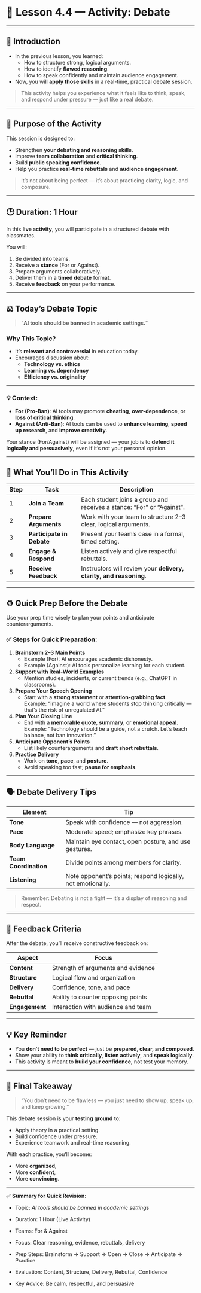 # 🧠 Lesson 4.4 — Activity: Debate

---

## 🌟 Introduction

- In the previous lesson, you learned:
    - How to structure strong, logical arguments.
    - How to identify **flawed reasoning**.
    - How to speak confidently and maintain audience engagement.
- Now, you will **apply those skills** in a real-time, practical debate session.

> This activity helps you experience what it feels like to think, speak, and respond under pressure — just like a real debate.

---

## 🎯 Purpose of the Activity

This session is designed to:

- Strengthen **your debating and reasoning skills**.
- Improve **team collaboration** and **critical thinking**.
- Build **public speaking confidence**.
- Help you practice **real-time rebuttals** and **audience engagement**.

> It’s not about being perfect — it’s about practicing clarity, logic, and composure.

---

## 🕒 Duration: 1 Hour

In this **live activity**, you will participate in a structured debate with classmates.

You will:

1. Be divided into teams.
2. Receive a **stance** (For or Against).
3. Prepare arguments collaboratively.
4. Deliver them in a **timed debate** format.
5. Receive **feedback** on your performance.

---

## ⚖️ Today’s Debate Topic

> “**AI tools should be banned in academic settings.**”

### Why This Topic?

- It’s **relevant and controversial** in education today.
- Encourages discussion about:
    - **Technology vs. ethics**
    - **Learning vs. dependency**
    - **Efficiency vs. originality**

---

### 💡 Context:

- **For (Pro-Ban)**: AI tools may promote **cheating**, **over-dependence**, or **loss of critical thinking**.
- **Against (Anti-Ban)**: AI tools can be used to **enhance learning**, **speed up research**, and **improve creativity**.

Your stance (For/Against) will be assigned — your job is to **defend it logically and persuasively**, even if it’s not your personal opinion.

---

## 🧩 What You’ll Do in This Activity

|Step|Task|Description|
|---|---|---|
|1|**Join a Team**|Each student joins a group and receives a stance: “For” or “Against”.|
|2|**Prepare Arguments**|Work with your team to structure 2–3 clear, logical arguments.|
|3|**Participate in Debate**|Present your team’s case in a formal, timed setting.|
|4|**Engage & Respond**|Listen actively and give respectful rebuttals.|
|5|**Receive Feedback**|Instructors will review your **delivery, clarity, and reasoning**.|

---

## ⚙️ Quick Prep Before the Debate

Use your prep time wisely to plan your points and anticipate counterarguments.

### ✅ Steps for Quick Preparation:

1. **Brainstorm 2–3 Main Points**
    - Example (For): AI encourages academic dishonesty.
    - Example (Against): AI tools personalize learning for each student.
2. **Support with Real-World Examples**
    - Mention studies, incidents, or current trends (e.g., ChatGPT in classrooms).
3. **Prepare Your Speech Opening**
    - Start with a **strong statement** or **attention-grabbing fact**.  
        Example: “Imagine a world where students stop thinking critically — that’s the risk of unregulated AI.”
4. **Plan Your Closing Line**
    - End with a **memorable quote**, **summary**, or **emotional appeal**.  
        Example: “Technology should be a guide, not a crutch. Let’s teach balance, not ban innovation.”
5. **Anticipate Opponent’s Points**
    - List likely counterarguments and **draft short rebuttals**.
6. **Practice Delivery**
    - Work on **tone**, **pace**, and **posture**.
    - Avoid speaking too fast; **pause for emphasis**.

---

## 🗣️ Debate Delivery Tips

|Element|Tip|
|---|---|
|**Tone**|Speak with confidence — not aggression.|
|**Pace**|Moderate speed; emphasize key phrases.|
|**Body Language**|Maintain eye contact, open posture, and use gestures.|
|**Team Coordination**|Divide points among members for clarity.|
|**Listening**|Note opponent’s points; respond logically, not emotionally.|

> Remember: Debating is not a fight — it’s a display of reasoning and respect.

---

## 💬 Feedback Criteria

After the debate, you’ll receive constructive feedback on:

|Aspect|Focus|
|---|---|
|**Content**|Strength of arguments and evidence|
|**Structure**|Logical flow and organization|
|**Delivery**|Confidence, tone, and pace|
|**Rebuttal**|Ability to counter opposing points|
|**Engagement**|Interaction with audience and team|

---

## 💡 Key Reminder

- You **don’t need to be perfect** — just be **prepared, clear, and composed**.
- Show your ability to **think critically**, **listen actively**, and **speak logically**.
- This activity is meant to **build your confidence**, not test your memory.

---

## 🏁 Final Takeaway

> “You don’t need to be flawless — you just need to show up, speak up, and keep growing.”

This debate session is your **testing ground** to:

- Apply theory in a practical setting.
- Build confidence under pressure.
- Experience teamwork and real-time reasoning.

With each practice, you’ll become:

- More **organized**,
- More **confident**,
- More **convincing**.

---

✅ **Summary for Quick Revision:**

- Topic: _AI tools should be banned in academic settings_
- Duration: 1 Hour (Live Activity)
- Teams: For & Against
- Focus: Clear reasoning, evidence, rebuttals, delivery
    
- Prep Steps: Brainstorm → Support → Open → Close → Anticipate → Practice
    
- Evaluation: Content, Structure, Delivery, Rebuttal, Confidence
    
- Key Advice: Be calm, respectful, and persuasive
